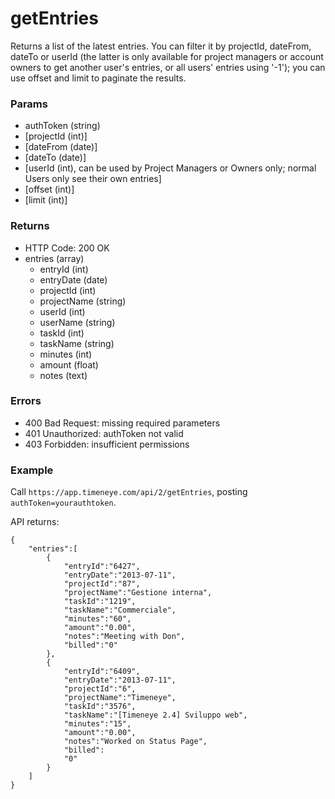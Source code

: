 # getEntries

Returns a list of the latest entries. You can filter it by projectId, dateFrom, dateTo or userId (the latter is only available for project managers or account owners to get another user's entries, or all users' entries using '-1'); you can use offset and limit to paginate the results.

### Params
* authToken (string)
* [projectId (int)]
* [dateFrom (date)]
* [dateTo (date)]
* [userId (int), can be used by Project Managers or Owners only; normal Users only see their own entries]
* [offset (int)]
* [limit (int)]

### Returns
* HTTP Code: 200 OK
* entries (array)
	* entryId (int)
	* entryDate (date)
	* projectId (int)
	* projectName (string)
	* userId (int)
	* userName (string)
	* taskId (int)
	* taskName (string)
	* minutes (int)
	* amount (float)
	* notes (text)

### Errors
* 400 Bad Request: missing required parameters
* 401 Unauthorized: authToken not valid
* 403 Forbidden: insufficient permissions

### Example
Call `https://app.timeneye.com/api/2/getEntries`, posting `authToken=yourauthtoken`.

API returns:

    {
    	"entries":[
			{
				"entryId":"6427",
				"entryDate":"2013-07-11",
				"projectId":"87",
				"projectName":"Gestione interna",
				"taskId":"1219",
				"taskName":"Commerciale",
				"minutes":"60",
				"amount":"0.00",
				"notes":"Meeting with Don",
				"billed":"0"
			},
			{
				"entryId":"6409",
				"entryDate":"2013-07-11",
				"projectId":"6",
				"projectName":"Timeneye",
				"taskId":"3576",
				"taskName":"[Timeneye 2.4] Sviluppo web",
				"minutes":"15",
				"amount":"0.00",
				"notes":"Worked on Status Page",
				"billed":
				"0"
			}
		]
	}
	
